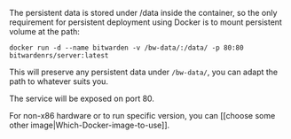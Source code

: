 The persistent data is stored under /data inside the container, so the only requirement for persistent deployment using Docker is to mount persistent volume at the path:

```
docker run -d --name bitwarden -v /bw-data/:/data/ -p 80:80 bitwardenrs/server:latest
```

This will preserve any persistent data under `/bw-data/`, you can adapt the path to whatever suits you.

The service will be exposed on port 80.

For non-x86 hardware or to run specific version, you can [[choose some other image|Which-Docker-image-to-use]]. 